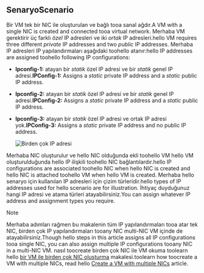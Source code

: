 ## <a name="scenario"></a><span data-ttu-id="48f31-101">Senaryo</span><span class="sxs-lookup"><span data-stu-id="48f31-101">Scenario</span></span>
<span data-ttu-id="48f31-102">Bir VM tek bir NIC ile oluşturulan ve bağlı tooa sanal ağdır.</span><span class="sxs-lookup"><span data-stu-id="48f31-102">A VM with a single NIC is created and connected tooa virtual network.</span></span> <span data-ttu-id="48f31-103">Merhaba VM gerektirir üç farklı *özel* IP adresleri ve iki *ortak* IP adresleri.</span><span class="sxs-lookup"><span data-stu-id="48f31-103">hello VM requires three different *private* IP addresses and two *public* IP addresses.</span></span> <span data-ttu-id="48f31-104">Merhaba IP adresleri IP yapılandırmaları aşağıdaki toohello atanır:</span><span class="sxs-lookup"><span data-stu-id="48f31-104">hello IP addresses are assigned toohello following IP configurations:</span></span>

* <span data-ttu-id="48f31-105">**Ipconfig-1:** atayan bir *statik* özel IP adresi ve bir *statik* genel IP adresi.</span><span class="sxs-lookup"><span data-stu-id="48f31-105">**IPConfig-1:** Assigns a *static* private IP address and a *static* public IP address.</span></span>
* <span data-ttu-id="48f31-106">**Ipconfig-2:** atayan bir *statik* özel IP adresi ve bir *statik* genel IP adresi.</span><span class="sxs-lookup"><span data-stu-id="48f31-106">**IPConfig-2:** Assigns a *static* private IP address and a *static* public IP address.</span></span>
* <span data-ttu-id="48f31-107">**Ipconfig-3:** atayan bir *statik* özel IP adresi ve ortak IP adresi yok.</span><span class="sxs-lookup"><span data-stu-id="48f31-107">**IPConfig-3:** Assigns a *static* private IP address and no public IP address.</span></span>
  
    ![Birden çok IP adresi](./media/virtual-network-multiple-ip-addresses-scenario/multiple-ipconfigs.png)

<span data-ttu-id="48f31-109">Merhaba NIC oluşturulur ve hello NIC olduğunda ekli toohello VM hello VM oluşturulduğunda hello IP ilişkili toohello NIC bağlantılardır.</span><span class="sxs-lookup"><span data-stu-id="48f31-109">hello IP configurations are associated toohello NIC when hello NIC is created and hello NIC is attached toohello VM when hello VM is created.</span></span> <span data-ttu-id="48f31-110">Merhaba hello senaryo için kullanılan IP adresleri için çizim türleridir.</span><span class="sxs-lookup"><span data-stu-id="48f31-110">hello types of IP addresses used for hello scenario are for illustration.</span></span> <span data-ttu-id="48f31-111">İhtiyaç duyduğunuz hangi IP adresi ve atama türleri atayabilirsiniz.</span><span class="sxs-lookup"><span data-stu-id="48f31-111">You can assign whatever IP address and assignment types you require.</span></span>

> [!NOTE]
> <span data-ttu-id="48f31-112">Merhaba adımları rağmen bu makalenin tüm IP yapılandırmaları tooa atar tek NIC, birden çok IP yapılandırmaları tooany NIC multi-NIC VM içinde de atayabilirsiniz.</span><span class="sxs-lookup"><span data-stu-id="48f31-112">Though hello steps in this article assigns all IP configurations tooa single NIC, you can also assign multiple IP configurations tooany NIC in a multi-NIC VM.</span></span> <span data-ttu-id="48f31-113">nasıl toocreate birden çok NIC ile VM okuma toolearn hello [bir VM ile birden çok NIC oluşturma](../articles/virtual-network/virtual-network-deploy-multinic-arm-ps.md) makalesi.</span><span class="sxs-lookup"><span data-stu-id="48f31-113">toolearn how toocreate a VM with multiple NICs, read hello [Create a VM with multiple NICs](../articles/virtual-network/virtual-network-deploy-multinic-arm-ps.md) article.</span></span>
